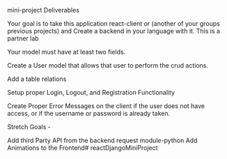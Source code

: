 mini-project
Deliverables

Your goal is to take this application react-client or (another of your groups previous projects) and Create a backend in your language with it. This is a partner lab

Your model must have at least two fields.

Create a User model that allows that user to perform the crud actions.

Add a table relations

Setup proper Login, Logout, and Registration Functionality

Create Proper Error Messages on the client if the user does not have access, or if the username or password is already taken.

Stretch Goals -

Add third Party API from the backend request module-python
Add Animations to the Frontend# reactDjangoMiniProject
